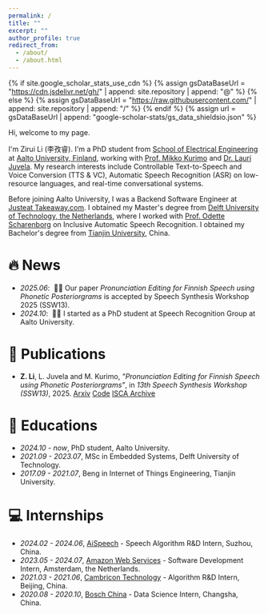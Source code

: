 ```yaml
---
permalink: /
title: ""
excerpt: ""
author_profile: true
redirect_from: 
  - /about/
  - /about.html
---
```


{% if site.google_scholar_stats_use_cdn %}
{% assign gsDataBaseUrl = "https://cdn.jsdelivr.net/gh/" | append: site.repository | append: "@" %}
{% else %}
{% assign gsDataBaseUrl = "https://raw.githubusercontent.com/" | append: site.repository | append: "/" %}
{% endif %}
{% assign url = gsDataBaseUrl | append: "google-scholar-stats/gs_data_shieldsio.json" %}

<span class='anchor' id='about-me'></span>

Hi, welcome to my page.

I'm Zirui Li (李孜睿). I'm a PhD student from [School of Electrical Engineering](https://www.aalto.fi/en/school-of-electrical-engineering) at [Aalto University, Finland](https://www.aalto.fi/en), working with [Prof. Mikko Kurimo](https://www.aalto.fi/en/people/mikko-kurimo) and [Dr. Lauri Juvela](https://www.aalto.fi/en/people/lauri-juvela). My research interests include Controllable Text-to-Speech and Voice Conversion (TTS & VC), Automatic Speech Recognition (ASR) on low-resource languages, and real-time conversational systems.

Before joining Aalto University, I was a Backend Software Engineer at [Justeat Takeaway.com](https://www.justeattakeaway.com/). I obtained my Master's degree from [Delft University of Technology, the Netherlands](https://www.tudelft.nl/en/), where I worked with [Prof. Odette Scharenborg](https://www.tudelft.nl/en/ewi/over-de-faculteit/afdelingen/intelligent-systems/multimedia-computing/people/odette-scharenborg) on Inclusive Automatic Speech Recognition. I obtained my Bachelor's degree from [Tianjin University](https://www.tju.edu.cn/english/index.htm), China.


# 🔥 News
- *2025.06*: &nbsp;🎉🎉 Our paper *Pronunciation Editing for Finnish Speech using Phonetic Posteriorgrams* is accepted by Speech Synthesis Workshop 2025 (SSW13).
- *2024.10*: &nbsp;🎉🎉 I started as a PhD student at Speech Recognition Group at Aalto University.

# 📝 Publications 

- **Z. Li**, L. Juvela and M. Kurimo, *"Pronunciation Editing for Finnish Speech using Phonetic Posteriorgrams"*, in *13th Speech Synthesis Workshop (SSW13)*, 2025. [Arxiv](https://arxiv.org/abs/2507.02115)  [Code](https://github.com/aalto-speech/PPG2Speech)  [ISCA Archive]()


# 📖 Educations
- *2024.10 - now*, PhD student, Aalto University.
- *2021.09 - 2023.07*, MSc in Embedded Systems, Delft University of Technology.
- *2017.09 - 2021.07*, Beng in Internet of Things Engineering, Tianjin University.


# 💻 Internships
- *2024.02 - 2024.06*, [AiSpeech](https://www.aispeech.com/) - Speech Algorithm R&D Intern, Suzhou, China.
- *2023.05 - 2024.07*, [Amazon Web Services](https://aws.amazon.com/) - Software Development Intern, Amsterdam, the Netherlands.
- *2021.03 - 2021.06*, [Cambricon Technology](https://www.cambricon.com/) - Algorithm R&D Intern, Beijing, China.
- *2020.08 - 2020.10*, [Bosch China](https://www.bosch.com.cn/en/) - Data Science Intern, Changsha, China.
